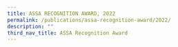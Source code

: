 ```yaml
---
title: ASSA RECOGNITION AWARD, 2022
permalink: /publications/assa-recognition-award/2022/
description: ""
third_nav_title: ASSA Recognition Award
---
```


